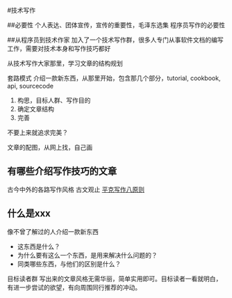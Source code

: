 #技术写作

##必要性
个人表达、团体宣传，宣传的重要性，毛泽东选集
程序员写作的必要性


##从程序员到技术作家
加入了一个技术写作群，很多人专门从事软件文档的编写工作，需要对技术本身和写作技巧都好

从技术写作大家那里，学习文章的结构规划

套路模式
介绍一款新东西，从那里开始，包含那几个部分，tutorial, cookbook, api, sourcecode

  1. 构思，目标人群、写作目的
  2. 确定文章结构
  3. 完善
 
不要上来就追求完美？

文章的配图，从网上找，自己画


## 有哪些介绍写作技巧的文章
古今中外的各路写作风格
古文观止
[平克写作八原则](http://mp.weixin.qq.com/s?__biz=MzA3MzM0MjUyMQ==&mid=200799351&idx=1&sn=c243c2637bddaac5e897c82cd0903f15&3rd=MzA3MDU4NTYzMw==&scene=6#rd "平克写作八原则")



## 什么是xxx 
像不曾了解过的人介绍一款新东西
 
 * 这东西是什么？
 * 为什么要有这么一个东西，是用来解决什么问题的？
 * 同类哪些东西，与他们的区别是什么？


目标读者群
写出来的文章风格无需华丽，简单实用即可。目标读者一看就明白，有进一步尝试的欲望，有向周围同行推荐的冲动。